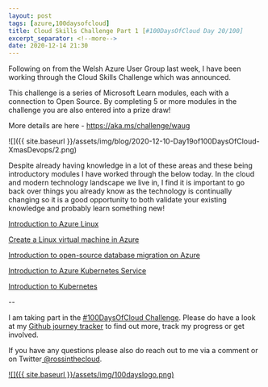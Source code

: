 ```yaml
---
layout: post
tags: [azure,100daysofcloud]
title: Cloud Skills Challenge Part 1 [#100DaysOfCloud Day 20/100] 
excerpt_separator: <!--more-->
date: 2020-12-14 21:30
---
```

Following on from the Welsh Azure User Group last week, I have been working through the Cloud Skills Challenge which was announced.

This challenge is a series of Microsoft Learn modules, each with a connection to Open Source. By completing 5 or more modules in the challenge you are also entered into a prize draw!

More details are here - <a href="https://aka.ms/challenge/waug" target="_blank">https://aka.ms/challenge/waug</a>

![]({{ site.baseurl }}/assets/img/blog/2020-12-10-Day19of100DaysOfCloud-XmasDevops/2.png)

Despite already having knowledge in a lot of these areas and these being introductory modules I have worked through the below today. In the cloud and modern technology landscape we live in, I find it is important to go back over things you already know as the technology is continually changing so it is a good opportunity to both validate your existing knowledge and probably learn something new!

<a href="https://docs.microsoft.com/en-us/learn/modules/intro-to-azure-linux/" target="_blank">Introduction to Azure Linux</a>

<a href="https://docs.microsoft.com/en-us/learn/modules/create-linux-virtual-machine-in-azure/" target="_blank">Create a Linux virtual machine in Azure</a>

<a href="https://docs.microsoft.com/en-us/learn/modules/introduction-open-source-database-migration-azure/" target="_blank">Introduction to open-source database migration on Azure</a>

<a href="https://docs.microsoft.com/en-us/learn/modules/intro-to-azure-kubernetes-service/" target="_blank">Introduction to Azure Kubernetes Service</a>

<a href="https://docs.microsoft.com/en-us/learn/modules/intro-to-kubernetes/" target="_blank">Introduction to Kubernetes</a>

--

I am taking part in the <a href="https://100daysofcloud.com/" target="_blank">#100DaysOfCloud Challenge</a>. Please do have a look at my <a href="https://github.com/rossinthecloud/100DaysOfCloud" target="_blank">Github journey tracker</a> to find out more, track my progress or get involved.

If you have any questions please also do reach out to me via a comment or on Twitter<a href="https://www.twitter.com/rossinthecloud" target="_blank"> @rossinthecloud</a>.

<a href="https://github.com/rossinthecloud/100DaysOfCloud" target="_blank">![]({{ site.baseurl }}/assets/img/100dayslogo.png)</a>

